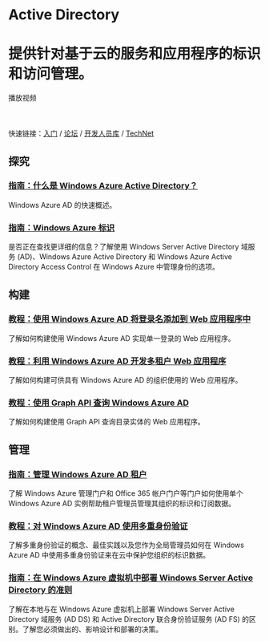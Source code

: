 <div class="dev-center" style="margin-top: 25px;">
<h1>Active Directory</h1>
<div class="hero">
<h1>提供针对基于云的服务和应用程序的标识和访问管理。</h1>
<div class="video" style="cursor: pointer; background-image: url('/media/itpro/services/videos/ADCartoon-270x180.png')!important;" onclick="document.location.href='http://go.microsoft.com/fwlink/p/?LinkID=290963'"><span class="icon">播放视频</span></div>
<div class="left-cont"><br /><br /><br />快速链接：<a href="http://msdn.microsoft.com/zh-cn/library/azure/dn151790.aspx">入门</a> <!--/ <a href="/zh-cn/pricing/details/active-directory/" class="site-arrowlink-dev">定价</a> -->/ <a href="http://go.microsoft.com/fwlink/p/?LinkId=290965" class="site-arrowlink-dev">论坛</a> / <a href="http://msdn.microsoft.com/zh-cn/library/azure/jj673460.aspx" class="site-arrowlink-dev">开发人员库</a> / <a href="http://technet.microsoft.com/zh-cn/library/hh967619.aspx" class="site-arrowlink-dev">TechNet</a></div>
</div>
<div class="dev-articles">
<h2>探究</h2>
</div>
<div class="article blue">
<h3><a href="./what-is-windows-azure-active-directory/">指南：什么是 Windows Azure Active Directory？</a></h3>
<p>Windows Azure AD 的快速概述。</p>
<h3><a href="/zh-cn/manage/windows/fundamentals/identity/">指南：Windows Azure 标识</a></h3>
<p>是否正在查找更详细的信息？了解使用 Windows Server Active Directory 域服务 (AD)、Windows Azure Active Directory 和 Windows Azure Active Directory Access Control 在 Windows Azure 中管理身份的选项。</p>
</div>
<div class="dev-articles">
<h2>构建</h2>
</div>
<div class="article blue">
<h3><a href="http://msdn.microsoft.com/zh-cn/library/azure/dn151790.aspx">教程：使用 Windows Azure AD 将登录名添加到 Web 应用程序中</a></h3>
<p>了解如何构建使用 Windows Azure AD 实现单一登录的 Web 应用程序。</p>
<h3><a href="http://msdn.microsoft.com/zh-cn/library/azure/dn151789.aspx">教程：利用 Windows Azure AD 开发多租户 Web 应用程序</a></h3>
<p>了解如何构建可供具有 Windows Azure AD 的组织使用的 Web 应用程序。</p>
<h3><a href="http://msdn.microsoft.com/zh-cn/library/azure/dn151791.aspx">教程：使用 Graph API 查询 Windows Azure AD</a></h3>
<p>了解如何构建使用 Graph API 查询目录实体的 Web 应用程序。</p>
</div>
<h2>管理</h2>
<h3><a href="http://technet.microsoft.com/zh-cn/library/hh967611.aspx">指南：管理 Windows Azure AD 租户</a></h3>
<p>了解 Windows Azure 管理门户和 Office 365 帐户门户等门户如何使用单个 Windows Azure AD 实例帮助租户管理员管理其组织的标识和订阅数据。</p>
<h3><a href="http://technet.microsoft.com/zh-cn/library/jj713614.aspx">教程：对 Windows Azure AD 使用多重身份验证</a></h3>
<p>了解多重身份验证的概念、最佳实践以及您作为全局管理员如何在 Windows Azure AD 中使用多重身份验证来在云中保护您组织的标识数据。</p>
<!--<h3><a href="/zh-cn/manage/services/other/manage-acs/">指南：管理 ACS 命名空间</a></h3>
<p>该主题概述您通常为确保使用 Windows Azure Access Control 服务 (ACS) 的应用程序不间断地持续正常工作，而应执行的管理任务。</p>-->
<h3><a href="http://msdn.microsoft.com/zh-cn/library/windowsazure/jj156090.aspx">指南：在 Windows Azure 虚拟机中部署 Windows Server Active Directory 的准则</a></h3>
<p>了解在本地与在 Windows Azure 虚拟机上部署 Windows Server Active Directory 域服务 (AD DS) 和 Active Directory 联合身份验证服务 (AD FS) 的区别。了解您必须做出的、影响设计和部署的决策。</p>
<!--<h3><a href="./organizational-account/">作为组织注册 Windows Azure</a></h3>
<p>了解使用组织帐户以便向您的员工或学生提供对组织订阅的云服务的访问权的好处。</p>

<div class="article green">
</div>
<h2>教程</h2>
<div class="article red">
<h3><a href="/zh-cn/manage/services/networking/replica-domain-controller/">在 Windows Azure 虚拟网络中安装副本 Active Directory 域控制器</a></h3>
<p>本教程将指导您完成从 Windows Azure 虚拟网络上的虚拟机 (VM) 中的 Corp Active Directory 林安装附加域控制器的步骤。在本教程中，VM 的虚拟网络将连接到您公司的网络。</p>
</div>
<div class="article blue">
<h3><a href="/zh-cn/manage/services/networking/active-directory-forest/">在 Windows Azure 中安装新的 Active Directory 林</a></h3>
<p>本教程将指导您完成在 Windows Azure 虚拟网络上的虚拟机中创建新的 Active Directory 林的步骤。在本教程中，不会将虚拟机的虚拟网络连接到您公司的网络。</p>
</div>--></div>